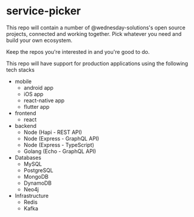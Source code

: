 # service-picker

This repo will contain a number of @wednesday-solutions's open source projects, connected and working together. Pick whatever you need and build your own ecosystem.

Keep the repos you're interested in and you're good to do.

This repo will have support for production applications using the following tech stacks

- mobile
  - android app
  - iOS app
  - react-native app
  - flutter app
- frontend
  - react
- backend
  - Node (Hapi - REST API)
  - Node (Express - GraphQL API)
  - Node (Express - TypeScript)
  - Golang (Echo - GraphQL API)
- Databases
  - MySQL
  - PostgreSQL
  - MongoDB
  - DynamoDB
  - Neo4j
- Infrastructure
  - Redis
  - Kafka
